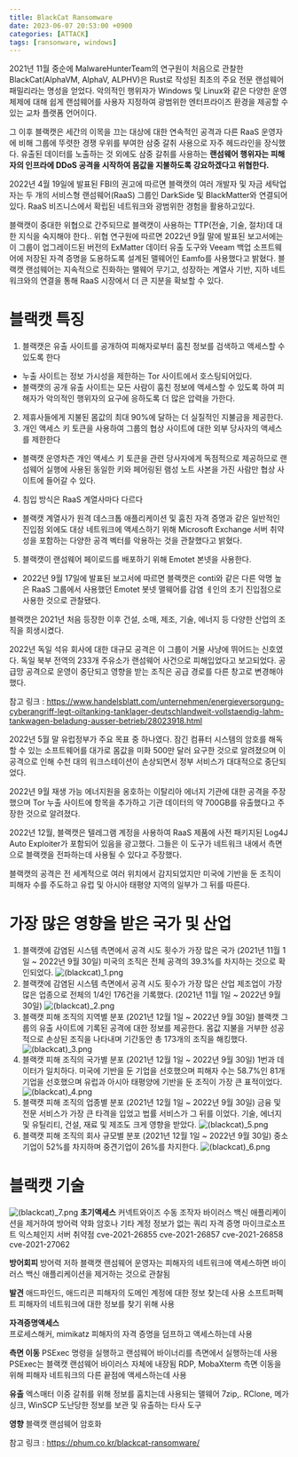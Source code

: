 ```yaml
---
title: BlackCat Ransomware 
date: 2023-06-07 20:53:00 +0900
categories: [ATTACK]
tags: [ransonware, windows]
---
```



2021년 11월 중순에 MalwareHunterTeam의 연구원이 처음으로 관찰한 BlackCat(AlphaVM, AlphaV, ALPHV)은 Rust로 작성된 최초의 주요 전문 랜섬웨어 패밀리라는 명성을 얻었다. 악의적인 행위자가 Windows 및 Linux와 같은 다양한 운영체제에 대해 쉽게 랜섬웨어를 사용자 지정하여 광범위한 엔터프라이즈 환경을 제공할 수 있는 교차 플랫폼 언어이다.

그 이후 블랙캣은 세간의 이목을 끄는 대상에 대한 연속적인 공격과 다른 RaaS 운영자에 비해 그룹에 뚜렷한 경쟁 우위를 부여한 삼중 갈취 사용으로 자주 헤드라인을 장식했다. 유출된 데이터를 노출하는 것 외에도 삼중 갈취를 사용하는 **랜섬웨어 행위자는 피해자의 인프라에 DDoS 공격을 시작하여 몸값을 지불하도록 강요하겠다고 위협한다.**

2022년 4월 19일에 발표된 FBI의 권고에 따르면 블랙캣의 여러 개발자 및 자금 세탁업자는 두 개의 서비스형 랜섬웨어(RaaS) 그룹인 DarkSide 및 BlackMatter와 연결되어 있다. RaaS 비즈니스에서 확립된 네트워크와 광범위한 경험을 활용하고있다.

블랙캣이 중대한 위협으로 간주되므로 블랙캣이 사용하는 TTP(전술, 기술, 절차)데 대한 지식을 숙지해야 한다.. 위협 연구원에 따르면 2022년 9월 말에 발표된 보고서에는 이 그룹이 업그레이드된 버전의 ExMatter 데이터 유출 도구와 Veeam 백업 소프트웨어에 저장된 자격 증명을 도용하도록 설계된 맬웨어인 Eamfo를 사용했다고 밝혔다. 블랙캣 랜섬웨어는 지속적으로 진화하는 맬웨어 무기고, 성장하는 계열사 기반, 지하 네트워크와의 연결을 통해 RaaS 시장에서 더 큰 지분을 확보할 수 있다.


# 블랙캣 특징
1. 블랙캣은 유출 사이트를 공개하여 피해자로부터 훔친 정보를 검색하고 액세스할 수 있도록 한다
 - 누출 사이트는 정보 가시성을 제한하는 Tor 사이트에서 호스팅되어있다.
 - 블랙캣의 공개 유출 사이트는 모든 사람이 훔친 정보에 액세스할 수 있도록 하여 피해자가 악의적인 행위자의 요구에 응하도록 더 많은 압력을 가한다.
2. 제휴사들에게 지불된 몸값의 최대 90%에 달하는 더 실질적인 지불금을 제공한다.
3. 개인 액세스 키 토큰을 사용하여 그룹의 협상 사이트에 대한 외부 당사자의 액세스를 제한한다
- 블랙캣 운영차즌 개인 액세스 키 토큰을 관련 당사자에게 독점적으로 제공하므로 랜섬웨어 실행에 사용된 동일한 키와 페어링된 램성 노트 사본을 가진 사람만 협상 사이트에 들어갈 수 있다.
4. 침입 방식은 RaaS 계열사마다 다르다
- 블랙캣 계열사가 원격 데스크톱 애플리케이션 및 훔친 자격 증명과 같은 일반적인 진입점 외에도 대상 네트워크에 액세스하기 위해 Microsoft Exchange 서버 취약성을 포함하는 다양한 공격 벡터를 악용하는 것을 관찰했다고 밝혔다.
5. 블랙캣이 랜섬웨어 페이로드를 배포하기 위해 Emotet 본넷을 사용한다.
- 2022년 9월 17일에 발표된 보고서에 따르면 블랙캣은 conti와 같은 다른 악명 높은 RaaS 그룹에서 사용했던 Emotet 봇넷 맬웨어를 감염 ㅔ인의 초기 진입점으로 사용한 것으로 관찰됐다. 

블랙캣은 2021년 처음 등장한 이후 건설, 소매, 제조, 기술, 에너지 등 다양한 산업의 조직을 희생시켰다.

2022년 독일 석유 회사에 대한 대규모 공격은 이 그룹이 거물 사냥에 뛰어드는 신호였다. 독일 북부 전역의 233개 주유소가 랜섬웨어 사건으로 피해입었다고 보고되었다. 공급망 공격으로 운영이 중단되고 영향을 받는 조직은 공급 경로를 다른 창고로 변경해야했다.

참고 링크 : https://www.handelsblatt.com/unternehmen/energieversorgung-cyberangriff-legt-oiltanking-tanklager-deutschlandweit-vollstaendig-lahm-tankwagen-beladung-ausser-betrieb/28023918.html


2022년 5월 말 유럽정부가 주요 목표 중 하나였다. 잠긴 컴퓨터 시스템의 암호를 해독할 수 있는 소프트웨어를 대가로 몸값을 미화 500만 달러 요구한 것으로 알려졌으며 이 공격으로 인해 수천 대의 워크스테이션이 손상되면서 정부 서비스가 대대적으로 중단되었다.

2022년 9월 재생 가능 에너지원을 옹호하는 이탈리아 에너지 기관에 대한 공격을 주장했으며 Tor 누출 사이트에 항목을 추가하고 기관 데이터의 약 700GB를 유출했다고 주장한 것으로 알려졌다.


2022년 12월, 블랙캣은 텔레그램 계정을 사용하여 RaaS 제품에 사전 패키지된 Log4J Auto Exploiter가 포함되어 있음을 광고했다. 그들은 이 도구가 네트워크 내에서 측면으로 블랙캣을 전파하는데 사용될 수 있다고 주장했다.

블랙캣의 공격은 전 세계적으로 여러 위치에서 감지되었지만 미국에 기반을 둔 조직이 피해자 수를 주도하고 유럽 및 아시아 태평양 지역의 일부가 그 뒤를 따른다.



# 가장 많은 영향을 받은 국가 및 산업
1. 블랙캣에 감염된 시스템 측면에서 공격 시도 횟수가 가장 많은 국가 (2021년 11월 1일 ~ 2022년 9월 30일)
미국의 조직은 전체 공격의 39.3%를 차지하는 것으로 확인되었다.
![(blackcat)_1.png](/assets/img/(blackcat)_1.png)
2. 블랙캣에 감염된 시스템 측면에서 공격 시도 횟수가 가장 많은 산업
제조업이 가장 많은 업종으로 전체의 1/4인 176건을 기록했다.
(2021년 11월 1일 ~ 2022년 9월 30일)
![(blackcat)_2.png](/assets/img/(blackcat)_2.png)
3. 블랙캣 피해 조직의 지역별 분포
(2021년 12월 1일 ~ 2022년 9월 30일)
블랙캣 그룹의 유출 사이트에 기록된 공격에 대한 정보를 제공한다. 몸값 지불을 거부한 성공적으로 손상된 조직을 나타내며 기간동안 총 173개의 조직을 해킹했다.
![(blackcat)_3.png](/assets/img/(blackcat)_3.png)
4. 블랙캣 피해 조직의 국가별 분포
(2021년 12월 1일 ~ 2022년 9월 30일)
1번과 데이터가 일치하다. 미국에 기반을 둔 기업을 선호했으며 피해자 수는 58.7%인 81개 기업을 선호했으며 유럽과 아시아 태평양에 기반을 둔 조직이 가장 큰 표적이었다.
![(blackcat)_4.png](/assets/img/(blackcat)_4.png)
5. 블랙캣 피해 조직의 업종별 분포
(2021년 12월 1일 ~ 2022년 9월 30일)
금융 및 전문 서비스가 가장 큰 타격을 입었고 법률 서비스가 그 뒤를 이었다. 기술, 에너지 및 유틸리티, 건설, 재료 및 제조도 크게 영향을 받았다.
![(blackcat)_5.png](/assets/img/(blackcat)_5.png)
6. 블랙캣 피해 조직의 회사 규모별 분포
(2021년 12월 1일 ~ 2022년 9월 30일)
중소기업이 52%를 차지하며 중견기업이 26%를 차지한다.
![(blackcat)_6.png](/assets/img/(blackcat)_6.png)


# 블랙캣 기술
![(blackcat)_7.png](/assets/img/(blackcat)_7.png)
**초기액세스**
커넥트와이즈 수동 조작자
    바이러스 백신 애플리케이션을 제거하여 방어력 약화
    암호나 기타 계정 정보가 없는 쿼리 자격 증명
마이크로소프트 익스체인지 서버 취약점
    cve-2021-26855
    cve-2021-26857
    cve-2021-26858
    cve-2021-27062


**방어회피**
방어력 저하
    블랙캣 랜섬웨어 운영자는 피해자의 네트워크에 액세스하면 바이러스 백신 애플리케이션을 제거하는 것으로 관찰됨


**발견**
애드파인드, 애드리콘
    피해자의 도메인 계정에 대한 정보 찾는데 사용
소프트퍼펙트
    피해자의 네트워크에 대한 정보를 찾기 위해 사용


**자격증명액세스**  
프로세스해커, mimikatz
    피해자의 자격 증명을 덤프하고 액세스하는데 사용


**측면 이동**
PSExec
    명령을 실행하고 랜섬웨어 바이너리를 측면에서 실행하는데 사용
    PSExec는 블랙캣 랜섬웨어 바이러스 자체에 내장됨
RDP, MobaXterm
    측면 이동을 위해 피해자 네트워크의 다른 끝점에 액세스하는데 사용


**유출**
엑스매터
    이중 갈취를 위해 정보를 훔치는데 사용되는 맬웨어
7zip,. RClone, 메가싱크, WinSCP
    도난당한 정보를 보관 및 유출하는 타사 도구


**영향**
블랙캣
    랜섬웨어 암호화

참고 링크 : https://phum.co.kr/blackcat-ransomware/